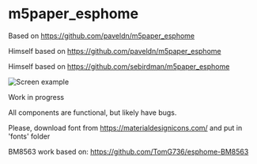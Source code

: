 # m5paper_esphome

Based on https://github.com/paveldn/m5paper_esphome

Himself based on https://github.com/paveldn/m5paper_esphome

Himself based on https://github.com/sebirdman/m5paper_esphome


![Screen example](./img/screen_demo.jpg)

Work in progress

All components are functional, but likely have bugs. 

Please, download font from https://materialdesignicons.com/ and put in 'fonts' folder

BM8563 work based on: https://github.com/TomG736/esphome-BM8563

